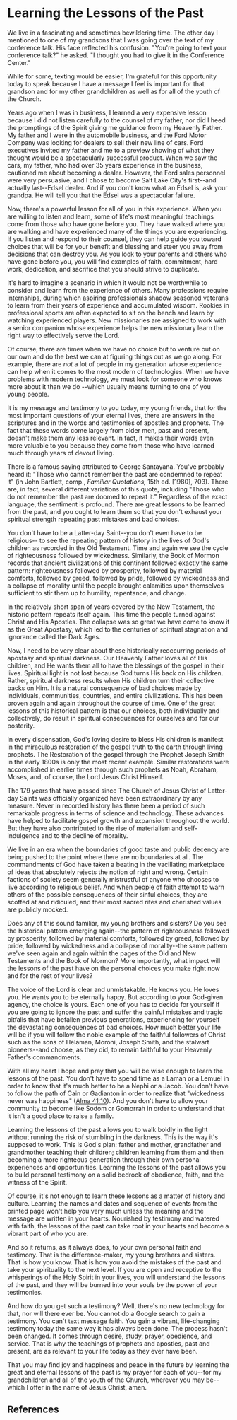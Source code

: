 # Learning the Lessons of the Past

We live in a fascinating and sometimes bewildering time. The other day I
mentioned to one of my grandsons that I was going over the text of my
conference talk. His face reflected his confusion. "You're going to text your
conference talk?" he asked. "I thought you had to give it in the Conference
Center."

While for some, texting would be easier, I'm grateful for this opportunity
today to speak because I have a message I feel is important for that grandson
and for my other grandchildren as well as for all of the youth of the Church.

Years ago when I was in business, I learned a very expensive lesson because I
did not listen carefully to the counsel of my father, nor did I heed the
promptings of the Spirit giving me guidance from my Heavenly Father. My father
and I were in the automobile business, and the Ford Motor Company was looking
for dealers to sell their new line of cars. Ford executives invited my father
and me to a preview showing of what they thought would be a spectacularly
successful product. When we saw the cars, my father, who had over 35 years
experience in the business, cautioned me about becoming a dealer. However, the
Ford sales personnel were very persuasive, and I chose to become Salt Lake
City's first--and actually last--Edsel dealer. And if you don't know what an
Edsel is, ask your grandpa. He will tell you that the Edsel was a spectacular
failure.

Now, there's a powerful lesson for all of you in this experience. When you are
willing to listen and learn, some of life's most meaningful teachings come
from those who have gone before you. They have walked where you are walking
and have experienced many of the things you are experiencing. If you listen
and respond to their counsel, they can help guide you toward choices that will
be for your benefit and blessing and steer you away from decisions that can
destroy you. As you look to your parents and others who have gone before you,
you will find examples of faith, commitment, hard work, dedication, and
sacrifice that you should strive to duplicate.

It's hard to imagine a scenario in which it would not be worthwhile to
consider and learn from the experience of others. Many professions require
internships, during which aspiring professionals shadow seasoned veterans to
learn from their years of experience and accumulated wisdom. Rookies in
professional sports are often expected to sit on the bench and learn by
watching experienced players. New missionaries are assigned to work with a
senior companion whose experience helps the new missionary learn the right way
to effectively serve the Lord.

Of course, there are times when we have no choice but to venture out on our
own and do the best we can at figuring things out as we go along. For example,
there are _not_ a lot of people in my generation whose experience can help
when it comes to the most modern of technologies. When we have problems with
modern technology, we must look for someone who knows more about it than we do
--which usually means turning to one of you young people.

It is my message and testimony to you today, my young friends, that for the
most important questions of your eternal lives, there are answers in the
scriptures and in the words and testimonies of apostles and prophets. The fact
that these words come largely from older men, past and present, doesn't make
them any less relevant. In fact, it makes their words even more valuable to
you because they come from those who have learned much through years of devout
living.

There is a famous saying attributed to George Santayana. You've probably heard
it: "Those who cannot remember the past are condemned to repeat it" (in John
Bartlett, comp., _Familiar Quotations,_ 15th ed. [1980], 703). There are, in
fact, several different variations of this quote, including "Those who do not
remember the past are doomed to repeat it." Regardless of the exact language,
the sentiment is profound. There are great lessons to be learned from the
past, and you ought to learn them so that you don't exhaust your spiritual
strength repeating past mistakes and bad choices.

You don't have to be a Latter-day Saint--you don't even have to be religious--
to see the repeating pattern of history in the lives of God's children as
recorded in the Old Testament. Time and again we see the cycle of
righteousness followed by wickedness. Similarly, the Book of Mormon records
that ancient civilizations of this continent followed exactly the same
pattern: righteousness followed by prosperity, followed by material comforts,
followed by greed, followed by pride, followed by wickedness and a collapse of
morality until the people brought calamities upon themselves sufficient to
stir them up to humility, repentance, and change.

In the relatively short span of years covered by the New Testament, the
historic pattern repeats itself again. This time the people turned against
Christ and His Apostles. The collapse was so great we have come to know it as
the Great Apostasy, which led to the centuries of spiritual stagnation and
ignorance called the Dark Ages.

Now, I need to be very clear about these historically reoccurring periods of
apostasy and spiritual darkness. Our Heavenly Father loves all of His
children, and He wants them all to have the blessings of the gospel in their
lives. Spiritual light is not lost because God turns His back on His children.
Rather, spiritual darkness results when His children turn their collective
backs on Him. It is a natural consequence of bad choices made by individuals,
communities, countries, and entire civilizations. This has been proven again
and again throughout the course of time. One of the great lessons of this
historical pattern is that our choices, both individually and collectively, do
result in spiritual consequences for ourselves and for our posterity.

In every dispensation, God's loving desire to bless His children is manifest
in the miraculous restoration of the gospel truth to the earth through living
prophets. The Restoration of the gospel through the Prophet Joseph Smith in
the early 1800s is only the most recent example. Similar restorations were
accomplished in earlier times through such prophets as Noah, Abraham, Moses,
and, of course, the Lord Jesus Christ Himself.

The 179 years that have passed since The Church of Jesus Christ of Latter-day
Saints was officially organized have been extraordinary by any measure. Never
in recorded history has there been a period of such remarkable progress in
terms of science and technology. These advances have helped to facilitate
gospel growth and expansion throughout the world. But they have also
contributed to the rise of materialism and self-indulgence and to the decline
of morality.

We live in an era when the boundaries of good taste and public decency are
being pushed to the point where there are no boundaries at all. The
commandments of God have taken a beating in the vacillating marketplace of
ideas that absolutely rejects the notion of right and wrong. Certain factions
of society seem generally mistrustful of anyone who chooses to live according
to religious belief. And when people of faith attempt to warn others of the
possible consequences of their sinful choices, they are scoffed at and
ridiculed, and their most sacred rites and cherished values are publicly
mocked.

Does any of this sound familiar, my young brothers and sisters? Do you see the
historical pattern emerging again--the pattern of righteousness followed by
prosperity, followed by material comforts, followed by greed, followed by
pride, followed by wickedness and a collapse of morality--the same pattern
we've seen again and again within the pages of the Old and New Testaments and
the Book of Mormon? More importantly, what impact will the lessons of the past
have on the personal choices you make right now and for the rest of your
lives?

The voice of the Lord is clear and unmistakable. He knows you. He loves you.
He wants you to be eternally happy. But according to your God-given agency,
the choice is yours. Each one of you has to decide for yourself if you are
going to ignore the past and suffer the painful mistakes and tragic pitfalls
that have befallen previous generations, experiencing for yourself the
devastating consequences of bad choices. How much better your life will be if
you will follow the noble example of the faithful followers of Christ such as
the sons of Helaman, Moroni, Joseph Smith, and the stalwart pioneers--and
choose, as they did, to remain faithful to your Heavenly Father's
commandments.

With all my heart I hope and pray that you will be wise enough to learn the
lessons of the past. You don't have to spend time as a Laman or a Lemuel in
order to know that it's much better to be a Nephi or a Jacob. You don't have
to follow the path of Cain or Gadianton in order to realize that "wickedness
never was happiness" ([Alma 41:10](/scriptures/bofm/alma/41.10?lang=eng#9)).
And you don't have to allow your community to become like Sodom or Gomorrah in
order to understand that it isn't a good place to raise a family.

Learning the lessons of the past allows you to walk boldly in the light
without running the risk of stumbling in the darkness. This is the way it's
supposed to work. This is God's plan: father and mother, grandfather and
grandmother teaching their children; children learning from them and then
becoming a more righteous generation through their own personal experiences
and opportunities. Learning the lessons of the past allows you to build
personal testimony on a solid bedrock of obedience, faith, and the witness of
the Spirit.

Of course, it's not enough to learn these lessons as a matter of history and
culture. Learning the names and dates and sequence of events from the printed
page won't help you very much unless the meaning and the message are written
in your hearts. Nourished by testimony and watered with faith, the lessons of
the past can take root in your hearts and become a vibrant part of who you
are.

And so it returns, as it always does, to your own personal faith and
testimony. That is the difference-maker, my young brothers and sisters. That
is how you know. That is how you avoid the mistakes of the past and take your
spirituality to the next level. If you are open and receptive to the
whisperings of the Holy Spirit in your lives, you will understand the lessons
of the past, and they will be burned into your souls by the power of your
testimonies.

And how do you get such a testimony? Well, there's no new technology for that,
nor will there ever be. You cannot do a Google search to gain a testimony. You
can't text message faith. You gain a vibrant, life-changing testimony today
the same way it has always been done. The process hasn't been changed. It
comes through desire, study, prayer, obedience, and service. That is why the
teachings of prophets and apostles, past and present, are as relevant to your
life today as they ever have been.

That you may find joy and happiness and peace in the future by learning the
great and eternal lessons of the past is my prayer for each of you--for my
grandchildren and all of the youth of the Church, wherever you may be--which I
offer in the name of Jesus Christ, amen.

## References

